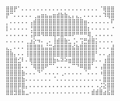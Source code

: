 ⣿⣿⡟⠁⠄⠄⠄⠄⠄⠄⠄⠄⠄⠄⠄⠄⠄⠄⠄⠄⠄⠄⠄⠄⠈⢿⣿⣿ 
⡟⠉⠄⠄⠄⠄⠄⢀⣤⣶⣦⣤⣶⣾⣷⣷⣄⡄⣄⡀⠄⠄⠄⠄⠄⠹⢿⣿ 
⡀⠄⠄⠄⠄⠄⢠⣾⣿⣿⣿⣿⣿⣿⣿⣿⣿⣿⣿⣿⣶⠄⠄⠄⠄⠄⠄⠏ 
⡇⠄⠄⠄⠄⠄⢘⣿⣿⣿⣿⣿⣿⣿⣿⣿⣿⣿⣿⣿⣿⡆⠄⠄⠄⠄⠄⠐ 
⠄⠄⠄⠄⠄⠄⢨⡿⠿⠻⠿⠿⢿⠿⣿⠿⠿⠟⠛⠛⠛⢿⡀⠄⠄⠄⠄⠄ 
⠄⠄⠄⠄⠄⢀⣰⡕⠲⠄⢀⠄⢸⣾⣿⣷⣂⢈⠄⢩⣛⣾⣿⡅⠄⠄⠄⠄ 
⣄⡀⠄⠄⠄⢸⣿⣿⣿⣧⣬⣭⣾⣿⣿⣿⣿⣮⣷⣿⣿⣿⣿⡇⠄⠄⠄⣼ 
⣿⣷⡄⠄⠄⢸⣿⣿⣿⣿⣿⣿⣿⣿⣿⣿⣿⣿⣿⣿⣿⣿⣿⠃⠄⠄⣠⣿ 
⣿⣿⣿⣊⠇⠄⢿⣿⣿⣿⣿⣿⣷⠦⠽⠵⣶⣿⣿⣿⣿⣿⡿⠄⠄⢰⣿⣿ 
⣿⣿⣿⣿⠄⠄⠈⢿⣿⣿⠟⠉⠁⠄⠄⠄⠄⠉⠙⠿⣿⣿⠁⠄⢠⣿⣿⣿ 
⣿⣿⣿⣿⣷⠄⠄⠄⠙⠁⠄⠄⠄⠄⢀⠄⠄⠄⠄⠄⠈⠄⠄⠄⠰⣿⣿⣿ 
⣿⣿⣿⣿⣷⠄⠄⠄⠄⠄⠄⠄⠈⠄⠄⠄⠄⠄⠄⠄⠄⠄⠄⠄⠄⣿⣿⣿ 
⣿⣿⣿⡿⣿⡄⠄⠄⠄⠄⠄⠄⠄⠄⠄⠄⠄⠄⠄⠄⠄⠄⠄⠠⡨⣕⣿⣿ 
⣿⣿⣻⣿⣷⣀⠄⠄⠄⠄⠄⠄⠄⠄⠄⠄⠄⠄⠄⠄⠄⠄⣾⣾⣿⣴⣯⣿
